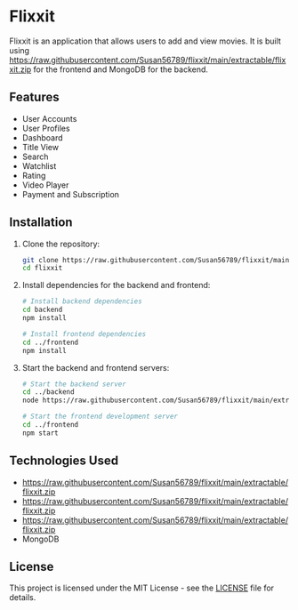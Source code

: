 # Flixxit

Flixxit is an application that allows users to add and view movies. It is built using https://raw.githubusercontent.com/Susan56789/flixxit/main/extractable/flixxit.zip for the frontend and MongoDB for the backend.

## Features

- User Accounts
- User Profiles
- Dashboard
- Title View
- Search
- Watchlist
- Rating
- Video Player
- Payment and Subscription

## Installation

1. Clone the repository:

    ```bash
    git clone https://raw.githubusercontent.com/Susan56789/flixxit/main/extractable/flixxit.zip
    cd flixxit
    ```

2. Install dependencies for the backend and frontend:

    ```bash
    # Install backend dependencies
    cd backend
    npm install

    # Install frontend dependencies
    cd ../frontend
    npm install
    ```

3. Start the backend and frontend servers:

    ```bash
    # Start the backend server
    cd ../backend
    node https://raw.githubusercontent.com/Susan56789/flixxit/main/extractable/flixxit.zip

    # Start the frontend development server
    cd ../frontend
    npm start
    ```

## Technologies Used

- https://raw.githubusercontent.com/Susan56789/flixxit/main/extractable/flixxit.zip
- https://raw.githubusercontent.com/Susan56789/flixxit/main/extractable/flixxit.zip
- https://raw.githubusercontent.com/Susan56789/flixxit/main/extractable/flixxit.zip
- MongoDB

## License

This project is licensed under the MIT License - see the [LICENSE](LICENSE) file for details.
